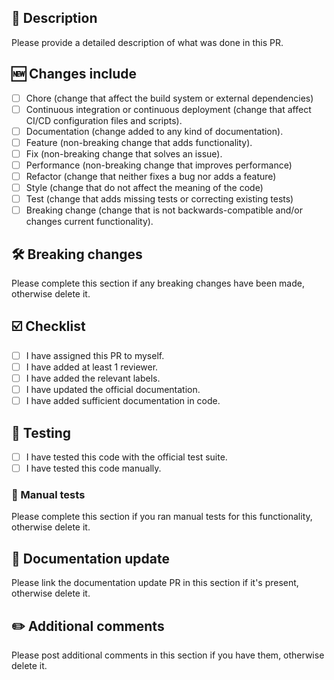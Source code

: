 ## 📝 Description

Please provide a detailed description of what was done in this PR.

## 🆕 Changes include

- [ ] Chore (change that affect the build system or external dependencies)
- [ ] Continuous integration or continuous deployment (change that affect CI/CD configuration files and scripts).
- [ ] Documentation (change added to any kind of documentation).
- [ ] Feature (non-breaking change that adds functionality).
- [ ] Fix (non-breaking change that solves an issue).
- [ ] Performance (non-breaking change that improves performance)
- [ ] Refactor (change that neither fixes a bug nor adds a feature)
- [ ] Style (change that do not affect the meaning of the code)
- [ ] Test (change that adds missing tests or correcting existing tests)
- [ ] Breaking change (change that is not backwards-compatible and/or changes current functionality).

## 🛠 Breaking changes

Please complete this section if any breaking changes have been made, otherwise delete it.

## ☑️ Checklist

- [ ] I have assigned this PR to myself.
- [ ] I have added at least 1 reviewer.
- [ ] I have added the relevant labels.
- [ ] I have updated the official documentation.
- [ ] I have added sufficient documentation in code.

## 🧪 Testing

- [ ] I have tested this code with the official test suite.
- [ ] I have tested this code manually.

### 🧪 Manual tests

Please complete this section if you ran manual tests for this functionality, otherwise delete it.

## 📄 Documentation update

Please link the documentation update PR in this section if it's present, otherwise delete it.

## ✏️ Additional comments

Please post additional comments in this section if you have them, otherwise delete it.
